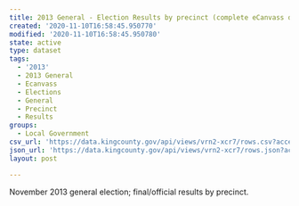 ```yaml
---
title: 2013 General - Election Results by precinct (complete eCanvass dataset)
created: '2020-11-10T16:58:45.950770'
modified: '2020-11-10T16:58:45.950780'
state: active
type: dataset
tags:
  - '2013'
  - 2013 General
  - Ecanvass
  - Elections
  - General
  - Precinct
  - Results
groups:
  - Local Government
csv_url: 'https://data.kingcounty.gov/api/views/vrn2-xcr7/rows.csv?accessType=DOWNLOAD'
json_url: 'https://data.kingcounty.gov/api/views/vrn2-xcr7/rows.json?accessType=DOWNLOAD'
layout: post

---
```

November 2013 general election; final/official results by precinct.
